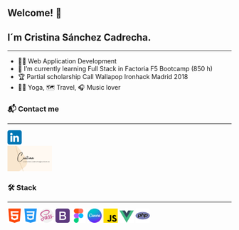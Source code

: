 ## Welcome! 👋
## I´m Cristina Sánchez Cadrecha.

<hr>


-  :woman_student: Web Application Development
- 🌱 I’m currently learning Full Stack in Factoria F5 Bootcamp (850 h)
-  :trophy: Partial scholarship Call Wallapop Ironhack Madrid 2018
-  :lotus_position_woman: Yoga, :world_map: Travel, :headphones: Music lover


### :mailbox_with_mail: Contact me
<hr>

<a href="linkedin.com/in/cristina-sánchez-97553111a"><img src="assets/linkedin.png" alt="logo linkedin"></a></br>
<a href=""><img src="assets/card.png" alt="imagen tarjeta presentación" style="width: 100px; heigth: 50px"></a></br>



### :hammer_and_wrench: Stack
<hr>

<img src="assets\html-5.png" alt="icono html5"> <img src="assets\css-3.png" alt="icono css3">
<img src="assets\sass.png" alt="icono sass"> <img src="assets\bootstrap.png" alt="icono bootstrap"> 
<img src="assets\figma.png" alt="icono figma"> <img src="assets\canva.png" alt="icono canva" style="width: 32px; heigth: 32px">
<img src="assets\js.png" alt="icono javascript"> <img src="assets\vue.png" alt="icono vue" style="width: 32px; heigth: 32px"> <img src="assets\php.png" alt="icono php">




